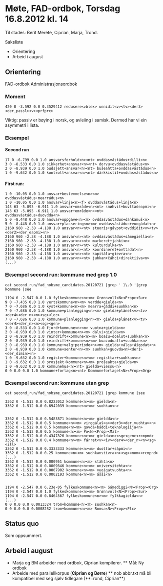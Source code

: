 # Møte, FAD-ordbok, Torsdag 16.8.2012 kl. 14

Til stades: Berit Merete, Ciprian, Marja, Trond.

Saksliste

- Orientering
- Arbeid i august

## Orientering

FAD-ordbok
Administrasjonsordbok

### Moment

```
420 0 -3.592 0.0 0.3529412 redusere<vblex> unnidit<v><tv><der3><der_passl><v><prfprc>
```

Viktig: passiv er bøying i norsk, og avleiing i samisk. Dermed har vi ein
asymmetri i lista.

### Eksempel

#### Second run

```
17 0 -6.799 0.0 1.0 ansvarsforhold<n><nt> ovddasvástádus+dilli<n>
3 0 -8.533 0.0 1.0 sikkerhet+ansvar<n><nt> dorvu+ovddasvástádus<n>
2 0 -8.939 0.0 1.0 budsjett+ansvar<n><nt> bušeahtta+ovddasvástádus<n>
1 0 -9.632 0.0 1.0 kontroll+ansvar<n><nt> dárkkistit+ovddasvástádus<n>
```

#### First run:

```
1 0 -10.05 0.0 1.0 ansvar+bestemmelse<n><m> ovddasvástádus+mearrádus<n>
1 0 -10.05 0.0 1.0 ansvar+linje<n><f> ovddasvástádus+linjá<n>
143 63 -5.095 -6.911 1.0 ansvar+område<n><nt> snøhvit+buvttadeapmi<n>
143 63 -5.095 -6.911 1.0 ansvar+område<n><nt> ovddasvástádus+duovdda<n>
5 0 -8.448 0.0 1.0 ansvar+oppgave<n><m> ovddasvástádus+dahkamuš<n>
5 0 -8.448 0.0 1.0 ansvar+plassering<n><m> ovddasvástádus+vuogádat<n>
2160 960 -2.38 -4.188 1.0 ansvar<n><nt> stuoris+gávpot+ovddidit<v><tv><der2><der_eapmi><n>
2160 960 -2.38 -4.188 1.0 ansvar<n><nt> ovddasvástádus+sámegiella<n>
2160 960 -2.38 -4.188 1.0 ansvar<n><nt> markeret+jahki<n>
2160 960 -2.38 -4.188 1.0 ansvar<n><nt> kulturdulka<n>
2160 960 -2.38 -4.188 1.0 ansvar<n><nt> koordineret+ovttadat<n>
2160 960 -2.38 -4.188 1.0 ansvar<n><nt> kapitála+gievra<n>
2160 960 -2.38 -4.188 1.0 ansvar<n><nt> juhkan+čáhci+direktiiva<n>
(...)
```

### Eksempel second run: kommune med grep 1.0

`cat second_run/fad_nobsme_candidates.20120721 |grep ' 1\.0 '|grep kommune |see`

```
1194 0 -2.547 0.0 1.0 fylkeskommune<n><m> Grønnvoll<N><Prop><Sur>
9 0 -7.435 0.0 1.0 vertskommune<n><m> verdde+gielda<n>
7 0 -7.686 0.0 1.0 kyst+kommune<n><m> mearra+gáddi+suohkan<n>
7 0 -7.686 0.0 1.0 kommune+planlegging<n><m> gielda+plánet<v><tv><der4><der_n><n><sg><loc>
7 0 -7.686 0.0 1.0 kommune+planlegging<n><m> gielda+plánet<v><tv><der4><der_n><n><sg><gen>
3 0 -8.533 0.0 1.0 fjord+kommune<n><m> vuotna+gielda<n>
2 0 -8.939 0.0 1.0 vinter+kommune<n><m> dálvi+gielda<n>
2 0 -8.939 0.0 1.0 reindrift+kommune<n><m> boazu+doalut+suohkan<n>
2 0 -8.939 0.0 1.0 reindrift+kommune<n><m> boazodoallu+suohkan<n>
2 0 -8.939 0.0 1.0 kommune+valg+periode<n><m> gielda+válga+áigodat<n>
2 0 -8.939 0.0 1.0 kommune+senter<n><m> suohkan+guovda<n><der1><der_dimin><n>
1 0 -9.632 0.0 1.0 register+kommune<n><m> registtar+suohkan<n>
1 0 -9.632 0.0 1.0 prosjekt+kommune<n><m> prošeakta+gielda<n>
1 0 -9.632 0.0 1.0 kommunehus<n><nt> gielda+viessu<n>
0 0 0.0 0.0 1.0 kommune+forlag<n><nt> Kommuneforlaget<N><Prop><Org>
```

### Eksempel second run: kommune utan grep

`cat second_run/fad_nobsme_candidates.20120721 |grep kommune |see`

```
3362 0 -1.512 0.0 0.8223012 kommune<n><m> gielda<n>
3362 0 -1.512 0.0 0.6942039 kommune<n><m> suohkan<n>


3362 0 -1.512 0.0 0.5483871 kommune<n><m> gieldda<n>
3362 0 -1.512 0.0 0.5 kommune<n><m> virggálaš<a><der3><der_vuohta><n>
3362 0 -1.512 0.0 0.5 kommune<n><m> govda+báddi+teknologiija<n>
3362 0 -1.512 0.0 0.5 kommune<n><m> Po<N><Prop><Mal>
3362 0 -1.512 0.0 0.4347826 kommune<n><m> gielda<n><sg><gen><rcmpnd>
3362 0 -1.512 0.0 0.4 kommune<n><m> fárret<v><iv><der4><der_n><n><sg><ill>
3362 0 -1.512 0.0 0.3333333 kommune<n><m> duottar+sápmi<n>
3362 0 -1.512 0.0 0.25 kommune<n><m> suohkanstivra<n><sg><nom><rcmpnd>
(...)
3362 0 -1.512 0.0 0.000951 kommune<n><m> stáhta<n>
3362 0 -1.512 0.0 0.0009346 kommune<n><m> universitehta<n>
3362 0 -1.512 0.0 0.0007902 kommune<n><m> vuoigatvuohta<n>
3362 0 -1.512 0.0 0.0002193 kommune<n><m> ášši<n>


1194 0 -2.547 0.0 6.23e-05 fylkeskommune<n><m> Sámediggi<N><Prop><Org>
1194 0 -2.547 0.0 1.0 fylkeskommune<n><m> Grønnvoll<N><Prop><Sur>
1194 0 -2.547 0.0 0.8464567 fylkeskommune<n><m> fylkkagielda<n>
(...)
0 0 0.0 0.0 0.0013324 trom+kommune<n><m> suohkan<n>
0 0 0.0 0.0 0.0008282 trom+kommune<n><m> Romsa<N><Prop><Plc>
```

## Status quo

Som oppsummert.

## Arbeid i august

- Marja og BM arbeider med ordbok, Ciprian kompilerer.
  \*\* Mål: Ny ordbok
- Arbeide med parallellkorpus (**Ciprian og Børre**)
  ** nob abbr.txt må bli kompatibel med seg sjølv tidlegare (**Trond, Ciprian\*\*)
